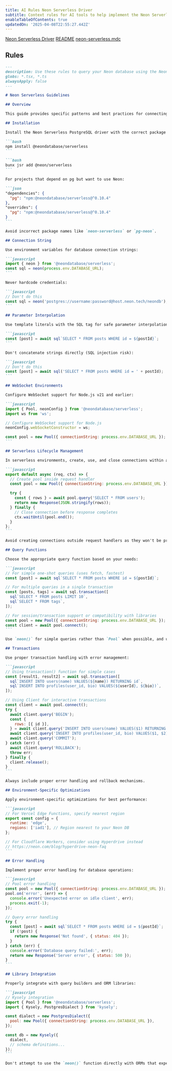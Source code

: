 ```yaml
---
title: AI Rules Neon Serverless Driver
subtitle: Context rules for AI tools to help implement the Neon Serverless driver
enableTableOfContents: true
updatedOn: '2025-04-08T22:55:27.442Z'
---
```


<InfoBlock>
<DocsList title="Related docs" theme="docs">
  <a href="/docs/serverless/serverless-driver">Neon Serverless Driver</a>
</DocsList>

<DocsList title="Repository" theme="repo">
  <a href="https://github.com/neondatabase-labs/ai-rules#readme">README</a>
  <a href="https://github.com/neondatabase-labs/ai-rules/blob/main/neon-serverless.mdc">neon-serverless.mdc</a>
</DocsList>
</InfoBlock>

<AIRule file="neon-serverless.mdc" name="Neon Serverless" />

## Rules

````markdown shouldWrap
---
description: Use these rules to query your Neon database using the Neon Serverless driver
globs: *.tsx, *.ts
alwaysApply: false
---

# Neon Serverless Guidelines

## Overview

This guide provides specific patterns and best practices for connecting to Neon databases in serverless environments. Follow these guidelines to ensure efficient database connections, proper query handling, and optimal performance in functions with ephemeral runtimes.

## Installation

Install the Neon Serverless PostgreSQL driver with the correct package name:

```bash
npm install @neondatabase/serverless
```

```bash
bunx jsr add @neon/serverless
```

For projects that depend on pg but want to use Neon:

```json
"dependencies": {
  "pg": "npm:@neondatabase/serverless@^0.10.4"
},
"overrides": {
  "pg": "npm:@neondatabase/serverless@^0.10.4"
}
```

Avoid incorrect package names like `neon-serverless` or `pg-neon`.

## Connection String

Use environment variables for database connection strings:

```javascript
import { neon } from '@neondatabase/serverless';
const sql = neon(process.env.DATABASE_URL);
```

Never hardcode credentials:

```javascript
// Don't do this
const sql = neon('postgres://username:password@host.neon.tech/neondb');
```

## Parameter Interpolation

Use template literals with the SQL tag for safe parameter interpolation:

```javascript
const [post] = await sql`SELECT * FROM posts WHERE id = ${postId}`;
```

Don't concatenate strings directly (SQL injection risk):

```javascript
// Don't do this
const [post] = await sql('SELECT * FROM posts WHERE id = ' + postId);
```

## WebSocket Environments

Configure WebSocket support for Node.js v21 and earlier:

```javascript
import { Pool, neonConfig } from '@neondatabase/serverless';
import ws from 'ws';

// Configure WebSocket support for Node.js
neonConfig.webSocketConstructor = ws;

const pool = new Pool({ connectionString: process.env.DATABASE_URL });
```

## Serverless Lifecycle Management

In serverless environments, create, use, and close connections within a single request handler:

```javascript
export default async (req, ctx) => {
  // Create pool inside request handler
  const pool = new Pool({ connectionString: process.env.DATABASE_URL });

  try {
    const { rows } = await pool.query('SELECT * FROM users');
    return new Response(JSON.stringify(rows));
  } finally {
    // Close connection before response completes
    ctx.waitUntil(pool.end());
  }
};
```

Avoid creating connections outside request handlers as they won't be properly closed.

## Query Functions

Choose the appropriate query function based on your needs:

```javascript
// For simple one-shot queries (uses fetch, fastest)
const [post] = await sql`SELECT * FROM posts WHERE id = ${postId}`;

// For multiple queries in a single transaction
const [posts, tags] = await sql.transaction([
  sql`SELECT * FROM posts LIMIT 10`,
  sql`SELECT * FROM tags`,
]);

// For session/transaction support or compatibility with libraries
const pool = new Pool({ connectionString: process.env.DATABASE_URL });
const client = await pool.connect();
```

Use `neon()` for simple queries rather than `Pool` when possible, and use `transaction()` for multiple related queries.

## Transactions

Use proper transaction handling with error management:

```javascript
// Using transaction() function for simple cases
const [result1, result2] = await sql.transaction([
  sql`INSERT INTO users(name) VALUES(${name}) RETURNING id`,
  sql`INSERT INTO profiles(user_id, bio) VALUES(${userId}, ${bio})`,
]);

// Using Client for interactive transactions
const client = await pool.connect();
try {
  await client.query('BEGIN');
  const {
    rows: [{ id }],
  } = await client.query('INSERT INTO users(name) VALUES($1) RETURNING id', [name]);
  await client.query('INSERT INTO profiles(user_id, bio) VALUES($1, $2)', [id, bio]);
  await client.query('COMMIT');
} catch (err) {
  await client.query('ROLLBACK');
  throw err;
} finally {
  client.release();
}
```

Always include proper error handling and rollback mechanisms.

## Environment-Specific Optimizations

Apply environment-specific optimizations for best performance:

```javascript
// For Vercel Edge Functions, specify nearest region
export const config = {
  runtime: 'edge',
  regions: ['iad1'], // Region nearest to your Neon DB
};

// For Cloudflare Workers, consider using Hyperdrive instead
// https://neon.com/blog/hyperdrive-neon-faq
```

## Error Handling

Implement proper error handling for database operations:

```javascript
// Pool error handling
const pool = new Pool({ connectionString: process.env.DATABASE_URL });
pool.on('error', (err) => {
  console.error('Unexpected error on idle client', err);
  process.exit(-1);
});

// Query error handling
try {
  const [post] = await sql`SELECT * FROM posts WHERE id = ${postId}`;
  if (!post) {
    return new Response('Not found', { status: 404 });
  }
} catch (err) {
  console.error('Database query failed:', err);
  return new Response('Server error', { status: 500 });
}
```

## Library Integration

Properly integrate with query builders and ORM libraries:

```javascript
// Kysely integration
import { Pool } from '@neondatabase/serverless';
import { Kysely, PostgresDialect } from 'kysely';

const dialect = new PostgresDialect({
  pool: new Pool({ connectionString: process.env.DATABASE_URL }),
});

const db = new Kysely({
  dialect,
  // schema definitions...
});
```

Don't attempt to use the `neon()` function directly with ORMs that expect a Pool interface.
````
